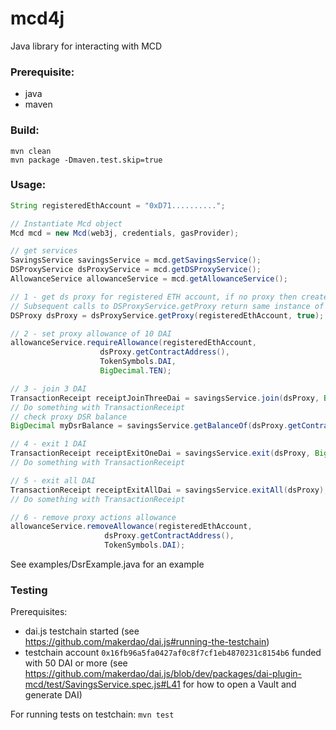 # mcd4j

Java library for interacting with MCD

### Prerequisite:
- java
- maven

### Build:
    mvn clean
    mvn package -Dmaven.test.skip=true
    

### Usage:

```java
String registeredEthAccount = "0xD71..........";

// Instantiate Mcd object
Mcd mcd = new Mcd(web3j, credentials, gasProvider);

// get services
SavingsService savingsService = mcd.getSavingsService();
DSProxyService dsProxyService = mcd.getDSProxyService();
AllowanceService allowanceService = mcd.getAllowanceService();

// 1 - get ds proxy for registered ETH account, if no proxy then create one.
// Subsequent calls to DSProxyService.getProxy return same instance of DSProxy object
DSProxy dsProxy = dsProxyService.getProxy(registeredEthAccount, true);

// 2 - set proxy allowance of 10 DAI
allowanceService.requireAllowance(registeredEthAccount,
                    dsProxy.getContractAddress(),
                    TokenSymbols.DAI,
                    BigDecimal.TEN);

// 3 - join 3 DAI
TransactionReceipt receiptJoinThreeDai = savingsService.join(dsProxy, BigDecimal.valueOf(3));
// Do something with TransactionReceipt
// check proxy DSR balance
BigDecimal myDsrBalance = savingsService.getBalanceOf(dsProxy.getContractAddress());

// 4 - exit 1 DAI
TransactionReceipt receiptExitOneDai = savingsService.exit(dsProxy, BigDecimal.ONE);
// Do something with TransactionReceipt

// 5 - exit all DAI
TransactionReceipt receiptExitAllDai = savingsService.exitAll(dsProxy);
// Do something with TransactionReceipt

// 6 - remove proxy actions allowance
allowanceService.removeAllowance(registeredEthAccount,
                     dsProxy.getContractAddress(),
                     TokenSymbols.DAI);
```

See examples/DsrExample.java for an example

### Testing

Prerequisites:
* dai.js testchain started (see https://github.com/makerdao/dai.js#running-the-testchain)
* testchain account `0x16fb96a5fa0427af0c8f7cf1eb4870231c8154b6` funded with 50 DAI or more (see https://github.com/makerdao/dai.js/blob/dev/packages/dai-plugin-mcd/test/SavingsService.spec.js#L41 for how to open a Vault and generate DAI)

For running tests on testchain:  `mvn test`